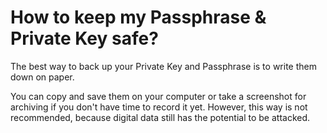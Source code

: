 # How to keep my Passphrase & Private Key safe?

The best way to back up your Private Key and Passphrase is to write them down on paper.

You can copy and save them on your computer or take a screenshot for archiving if you don't have time to record it yet. However, this way is not recommended, because digital data still has the potential to be attacked.  


